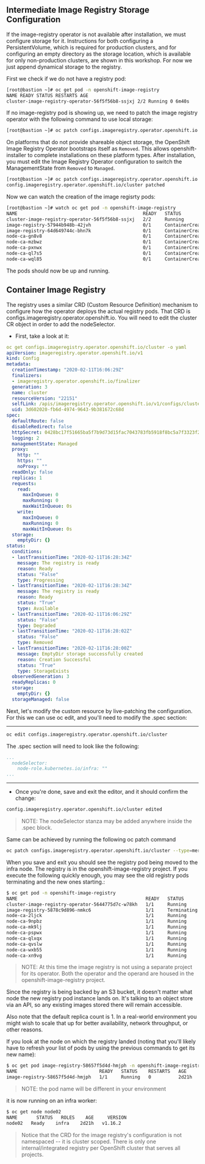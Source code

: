 ## Intermediate Image Registry Storage Configuration

If the image-registry operator is not available after installation, we must configure storage for it. Instructions for both configuring a PersistentVolume, which is required for production clusters, and for configuring an empty directory as the storage location, which is available for only non-production clusters, are shown in this workshop. For now we just append dynamical storage to the registry.

First we check if we do not have a registry pod:

```sh
[root@bastion ~]# oc get pod -n openshift-image-registry
NAME READY STATUS RESTARTS AGE
cluster-image-registry-operator-56f5f56b8-ssjxj 2/2 Running 0 6m40s
```

If no image-registry pod is showing up, we need to patch the image registry operator with the following command to use local storage:

```sh
[root@bastion ~]# oc patch configs.imageregistry.operator.openshift.io cluster --type merge --patch '{"spec":{"storage":{"emptyDir":{}}}}'
```

On platforms that do not provide shareable object storage, the OpenShift Image Registry Operator bootstraps itself as `Removed`. This allows openshift-installer to complete installations on these platform types.
After installation, you must edit the Image Registry Operator configuration to switch the ManagementState from `Removed` to `Managed`.

```sh
[root@bastion ~]# oc patch configs.imageregistry.operator.openshift.io cluster --type merge --patch '{"spec":{"managementState":"Managed"}}'
config.imageregistry.operator.openshift.io/cluster patched
```

Now we can watch the creation of the image regisrty pods:

```sh
[root@bastion ~]# watch oc get pod -n openshift-image-registry
NAME                                              READY   STATUS              RESTARTS   AGE
cluster-image-registry-operator-56f5f56b8-ssjxj   2/2     Running             0          8m34s
image-registry-57944b948b-42jvh                   0/1     ContainerCreating   0          6s
image-registry-64d649744c-bhn7k                   0/1     ContainerCreating   0          6s
node-ca-gn8v8                                     0/1     ContainerCreating   0          6s
node-ca-mzbwz                                     0/1     ContainerCreating   0          6s
node-ca-pxnwx                                     0/1     ContainerCreating   0          6s
node-ca-ql7s5                                     0/1     ContainerCreating   0          7s
node-ca-wql85                                     0/1     ContainerCreating   0          6s
```

The pods should now be up and running.


## Container Image Registry

The registry uses a similar CRD (Custom Resource Definition) mechanism to
configure how the operator deploys the actual registry pods. That CRD is
configs.imageregistry.operator.openshift.io. You will need to edit the cluster
CR object in order to add the nodeSelector.

- First, take a look at it:

```yaml
oc get configs.imageregistry.operator.openshift.io/cluster -o yaml
apiVersion: imageregistry.operator.openshift.io/v1
kind: Config
metadata:
  creationTimestamp: "2020-02-11T16:06:29Z"
  finalizers:
  - imageregistry.operator.openshift.io/finalizer
  generation: 3
  name: cluster
  resourceVersion: "22151"
  selfLink: /apis/imageregistry.operator.openshift.io/v1/configs/cluster
  uid: 3d602020-fb6d-4974-9643-9b381672c68d
spec:
  defaultRoute: false
  disableRedirect: false
  httpSecret: 0428bc17f51665ba5f7b9d73d15fac7043783fb5918f8bc5a7f3323f24eb6488a63e69178758357bc2da106430df2c89bebd2d667893a5cf0a192a5d717e3ad9
  logging: 2
  managementState: Managed
  proxy:
    http: ""
    https: ""
    noProxy: ""
  readOnly: false
  replicas: 1
  requests:
    read:
      maxInQueue: 0
      maxRunning: 0
      maxWaitInQueue: 0s
    write:
      maxInQueue: 0
      maxRunning: 0
      maxWaitInQueue: 0s
  storage:
    emptyDir: {}
status:
  conditions:
  - lastTransitionTime: "2020-02-11T16:28:34Z"
    message: The registry is ready
    reason: Ready
    status: "False"
    type: Progressing
  - lastTransitionTime: "2020-02-11T16:28:34Z"
    message: The registry is ready
    reason: Ready
    status: "True"
    type: Available
  - lastTransitionTime: "2020-02-11T16:06:29Z"
    status: "False"
    type: Degraded
  - lastTransitionTime: "2020-02-11T16:28:02Z"
    status: "False"
    type: Removed
  - lastTransitionTime: "2020-02-11T16:28:00Z"
    message: EmptyDir storage successfully created
    reason: Creation Successful
    status: "True"
    type: StorageExists
  observedGeneration: 3
  readyReplicas: 0
  storage:
    emptyDir: {}
  storageManaged: false
```

Next, let's modify the custom resource by live-patching the configuration.
For this we can use oc edit, and you'll need to modify the .spec section:

----

```sh
oc edit configs.imageregistry.operator.openshift.io/cluster
```

The .spec section will need to look like the following:

```yaml
...
  nodeSelector:
    node-role.kubernetes.io/infra: ""
...
```

----

- Once you're done, save and exit the editor, and it should confirm the change:

```sh
config.imageregistry.operator.openshift.io/cluster edited
```

> NOTE: The nodeSelector stanza may be added anywhere inside the .spec block.

Same can be achieved by running the following oc patch command

```sh
oc patch configs.imageregistry.operator.openshift.io/cluster --type=merge -p '{"spec":{"nodeSelector":{"node-role.kubernetes.io/infra": ""}}}'
```

When you save and exit you should see the registry pod being moved to the infra
node. The registry is in the openshift-image-registry project. If you execute
the following quickly enough, you may see the old registry pods terminating and
the new ones starting.:

```sh
$ oc get pod -n openshift-image-registry
NAME                                               READY   STATUS        RESTARTS   AGE
cluster-image-registry-operator-5644775d7c-w78kh   1/1     Running       0          34h
image-registry-5878c9d896-nmkc6                    1/1     Terminating   0          22h
node-ca-2ljck                                      1/1     Running       0          22h
node-ca-9npbz                                      1/1     Running       0          34h
node-ca-mk9lj                                      1/1     Running       0          34h
node-ca-pspwx                                      1/1     Running       0          34h
node-ca-qlxqx                                      1/1     Running       0          9h
node-ca-qvslw                                      1/1     Running       0          34h
node-ca-wxb55                                      1/1     Running       0          34h
node-ca-xn9vg                                      1/1     Running       0          22h
```

> NOTE: At this time the image registry is not using a separate project for its operator. Both the operator and the operand are housed in the openshift-image-registry project.

Since the registry is being backed by an S3 bucket, it doesn't matter what node the new registry pod instance lands on. It's talking to an object store via an API, so any existing images stored there will remain accessible.

Also note that the default replica count is 1. In a real-world environment you might wish to scale that up for better availability, network throughput, or other reasons.

If you look at the node on which the registry landed (noting that you'll likely have to refresh your list of pods by using the previous commands to get its new name):

```sh
$ oc get pod image-registry-58657f5d4d-hmjph -n openshift-image-registry -o wide
NAME                              READY   STATUS    RESTARTS   AGE     IP            NODE       NOMINATED NODE   READINESS GATES
image-registry-58657f5d4d-hmjph   1/1     Running   0          2d21h   10.128.2.15   node02   <none>           <none>
```

> NOTE: the pod name will be different in your environment

it is now running on an infra worker:

```sh
$ oc get node node02
NAME       STATUS   ROLES    AGE     VERSION
node02   Ready    infra    2d21h   v1.16.2
```

> Notice that the CRD for the image registry's configuration is not
> namespaced -- it is cluster scoped. There is only one internal/integrated
> registry per OpenShift cluster that serves all projects.

## 
